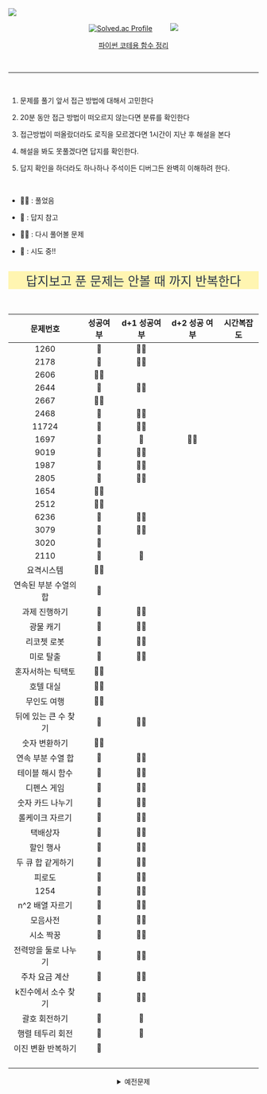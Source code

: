 <img src="https://capsule-render.vercel.app/api?type=waving&color=auto&height=200&section=header&text=PS&fontSize=90" />


<div align="center">

[![Solved.ac Profile](http://mazassumnida.wtf/api/v2/generate_badge?boj=gorchid)](https://solved.ac/gorchid/) 　　  <img src="http://mazandi.herokuapp.com/api?handle=gorchid&theme=dark"/>

<a href="https://pentagonal-sapphire-668.notion.site/a25aafd45adc42649f872322472c9511"> 파이썬 코테용 함수 정리 </a>

<br>
</div>

<hr>

<br>

1. 문제를 풀기 앞서 접근 방법에 대해서 고민한다

2. 20분 동안 접근 방법이 떠오르지 않는다면 분류를 확인한다

3. 접근방법이 떠올랐더라도 로직을 모르겠다면 1시간이 지난 후 해설을 본다

4. 해설을 봐도 못풀겠다면 답지를 확인한다.

5. 답지 확인을 하더라도 하나하나 주석이든 디버그든 완벽히 이해하려 한다.

<br>



-  🙆‍♂️ : 풀었음

-  🙆 : 답지 참고

-  🤦‍♂️ : 다시 풀어볼 문제

-  💩 : 시도 중!!

<br/>



<div align="center">


<div style="color:#2D3748; background-color: #fff5b1; font-size:25px">
답지보고 푼 문제는 안볼 때 까지 반복한다
</div> 

<br/>
<br/>

| 문제번호 | 성공여부 | d+1 성공여부 | d+2 성공 여부 | 시간복잡도 |
| :---: | :---: | :---: | :---: | :---: |
| 1260 | 🙆 | 🙆‍♂️ |  |  |
| 2178 | 🙆 | 🙆‍♂️ |  |  |
| 2606 | 🙆‍♂️ |  |  |  |
| 2644 | 🙆 | 🙆‍♂️ |  |  |
| 2667 | 🙆‍♂️ |  |  |  |
| 2468 | 🙆 | 🙆‍♂️ |  |  |
| 11724 | 🙆 | 🙆‍♂️ |  |  |
| 1697 | 🙆 | 🙆 | 🙆‍♂️ |  |
| 9019 | 🙆 | 🙆‍♂️ |  |  |
| 1987 | 🙆 | 🙆‍♂️ |  |  |
| 2805 | 🙆 | 🙆‍♂️ |  |  |
| 1654 | 🙆‍♂️ |  |  |  |
| 2512 | 🙆‍♂️ |  |  |  |
| 6236 | 🙆 | 🙆‍♂️ |  |  |
| 3079 | 🙆 | 🙆‍♂️ |  |  |
| 3020 | 🙅 |  |  |  |
| 2110 | 🙆 | 🙆 |  |  |
| 요격시스템 | 🙆‍♂️ |  |  |  |
| 연속된 부분 수열의 합 | 🙆 |  |  |  |
| 과제 진행하기 | 🙆 | 🙆‍♂️ |  |  |
| 광물 캐기 | 🙆 | 🙆‍♂️ |  |  |
| 리코쳇 로봇 | 🙆 | 🙆‍♂️ |  |  |
| 미로 탈출 | 🙆 | 🙆‍♂️ |  |  |
| 혼자서하는 틱택토 | 🙆‍♂️ |  |  |  |
| 호텔 대실 | 🙆‍♂️ |  |  |  |
| 무인도 여행 | 🙆‍♂️ |  |  |  |
| 뒤에 있는 큰 수 찾기 | 🙆 | 🙆‍♂️ |  |  |
| 숫자 변환하기 | 🙆‍♂️ |  |  |  |
| 연속 부분 수열 합 | 🙆 | 🙆‍♂️ |  |  |
| 테이블 해시 함수 | 🙆 | 🙆‍♂️ |  |  |
| 디펜스 게임 | 🙆 | 🙆‍♂️ |  |  |
| 숫자 카드 나누기 | 🙆 | 🙆‍♂️ |  |  |
| 롤케이크 자르기 | 🙆 | 🙆‍♂️ |  |  |
| 택배상자 | 🙆 | 🙆‍♂️ |  |  |
| 할인 행사 | 🙆 | 🙆‍♂️ |  |  |
| 두 큐 합 같게하기 | 🙆 | 🙆‍♂️ |  |  |
| 피로도 | 🙆 | 🙆‍♂️ |  |  |
| 1254| 🙆 | 🙆‍♂️ |  |  |
| n^2 배열 자르기 | 🙆 | 🙆‍♂️ |  |  |
| 모음사전 | 🙆 | 🙆‍♂️ |  |  |
| 시소 짝꿍 | 🙆 | 🙆‍♂️ |  |  |
| 전력망을 둘로 나누기 | 🙆 | 🙆‍♂️ |  |  |
| 주차 요금 계산 | 🙆 | 🙆‍♂️ |  |  |
| k진수에서 소수 찾기 | 🙆 | 🙆‍♂️ |  |  |
| 괄호 회전하기 | 🙆 | 🙆 |  |  |
| 행렬 테두리 회전 | 🙆 | 🙆 |  |  |
| 이진 변환 반복하기 | 🙆 |  |  |  |
|  |  |  |  |  |
|  |  |  |  |  |
|  |  |  |  |  |
|  |  |  |  |  |


<details>
<summary>예전문제</summary>

| 문제번호 | 성공여부 | d+1 성공여부 | d+2 성공 여부 | 시간복잡도 |
| :---: | :---: | :---: | :---: | :---: |
| Programmers |  |  |  |  |
| 달리기경주 | 🙆 | 🙆‍♂️ |  |  |
| 조건에 부합하는 중고거래 댓글 조회하기 (SQL) | 🙆‍♂️ |  |  |  |
| 바탕화면 정리 | 🙆‍♂️ |  |  |  |
| 덧칠하기 | 🙆‍♂️ |  |  |  |
| 대충 만든 자판 | 🙆‍♂️ |  |  |  |
| 카드 뭉치 | 🙆‍♂️ |  |  |  |
| 둘만의 암호 | ❌ | 🙆‍♂️ |  |  |
| 푸드 파이트 대회 | 🙆‍♂️ |  |  |  |
| 옹알이(2) | 🙆 |  |  |  |
| 콜라 문제 | 🙆‍♂️ |  |  |  |
|  |  |  |  |  |
|  |  |  |  |  |
| :---: | :---: | :---: | :---: | :---: |
| Dynamic Programming |  |  |  |  |
| 2748 | 🙆‍♂️ |  |  |  |
| 1463 | 🙆‍♂️ |  |  |  |
| 9095 | 🙆‍♂️ |  |  |  |
| 2579 | 🙆 | 🙆‍♂️ |  |  |
| 11726 (study) | 🙆‍♂️ | 🙆‍♂️ |  |  |
| 11722 | 🙆 | 🙆‍♂️ |  |  |
| 15486(study) | 🙆‍♂️ (🤦‍♂️) |  |  |  |
| 11066(study) | 💩 |  |  |  |
| 1520 | 🙆 | 🙆‍♂️(🤦‍♂️) |  |  |
| 11049(study) | 💩 |  |  |  |
| 9465 | 🙆 | 🙆‍♂️ |  |  |
|  | 🙆 |  |  |  |
|:---:|:---:|:---:|:---:|:---:|
| Sort |  |  |  |  |
| 2587 | 🙆‍♂️ |  |  |  |
| 2750 | 🙆‍♂️ |  |  |  |
| 25305 | 🙆‍♂️ |  |  |  |
| 2751 | 🙆‍♂️ |  |  | 퀵정렬로 다시 풀 것 |
| 10989 | 🙆 | 🙆‍♂️ |  |  |
| 2108 | 🙆‍♂️ |  |  |  |
| 1427 | 🙆‍♂️ |  |  |  |
| 11650 | 🙆‍♂️ |  |  |  |
| 11651 | 🙆‍♂️ |  |  |  |
| 1181 | 🙆‍♂️ |  |  |  |
| 10814 | 🙆‍♂️ |  |  |  |
| 18870 | 🙆 | 🙆 | 🙆‍♂️ |  |
| :---: | :---: | :---: | :---: | :---: |
| Binary Search |  |  |  |  |
| 1654(study) | 🙆‍♂️ |  |  |  |
| 2805(study) | 🙆‍♂️ |  |  |  |
| 1920(재귀), (반복) | 🙆 | 🙆‍♂️ |  | O(logn) |
| 10816 | 🙆 | 🙆 | 🙆‍♂️ |  |
| 2110 | 🙆 | 🙆 | 🙆‍♂️ |  |
| 1300 | 🙆 | 🙆 | 🙆‍♂️ |  |
| 12015 | 🙆 | 🙆‍♂️ |  |  |
| 2512 | 🙆‍♂️ |  |  |  |
| 3079 | 🙆 | 🙆‍♂️ |  |  |
| 6236 | 🙆 | 🙆 | 🙆 |  |
| 3020 | 💩 |  |  |  |
| 1939 | 🙆 | 🙆‍♂️(그래도 다시풀자) | 🙆‍♂️ |  |
| 7795(study) | 🙆 | 🙆‍♂️ |  |  |
| 1561 | 🙆 | 🙆 | 🙆‍♂️ |  |
| :---: | :---: | :---: | :---: | :---: |
| Math |  |  |  |  |
| 8393 | 🙆‍♂️ |  |  |  |
| 2609 | 🙆‍♂️ | 🙆‍♂️ |  |  |
| 11653 | 🙆 | 🙆‍♂️ | 🙆‍♂️ |  |
| 1978 | 🙆‍♂️ |  |  |  |
| 1929 (에라토스테네스) | 🙆 | 🙆‍♂️ | 🙆‍♂️ |  |
| 4948 | 🙆‍♂️  | 🙆‍♂️ | 🙆‍♂️ |  |
| 2407 | 🙆 | 🙆‍♂️ |  |  |
| 15649 (백트래킹) | 🙆 | 🙆‍♂️ | 🙆‍♂️ |  |
| 15650 (백트래킹) | 🙆 | 🙆‍♂️ |  |  |
| 9020 (에라토스테네스) | 🙆 | 🙆 | 🙆‍♂️ |  |
| 10974 (백트래킹) | 🙆‍♂️ |  |  |  |
| 6603 (백트래킹) 22/12/29, 23/01/07 | 🙆 | 🙆 | 🙆  |
| 1182 23/01/07 | 🙅‍♂️ | 🙆 | 🙆 |  |
| 6588 (에라토스테네스) 22/12/30 | 🙆 | 🙆 | 🙆‍♂️ |  |
| 17103 (에라토스테네스) 23/01/05 | 🙆‍♂️ |  |  |  |
| :---: | :---: | :---: | :---: | :---: |
| DataStructure |  |  |  |  |
| 10828 (스택) 23/01/30 | 🙆 | 🙆‍♂️ |  |  |
| 9012 (스택) 23/01/31 | 🙆 | 🙆 | 🙆‍♂️  |  |
| 10773 (스택) 23/01/31 | 🙆‍♂️ |  |  |  |
| 1935 (스택) 23/02/01 | 🙆‍♂️ |  |  |  |
| 1406 (LinkedList) 23/02/07 | 🙆 | 🙆‍♂️ |  |  |
| 1874 스택 23/02/02 | 🙆 | 🙆 | 🙆‍♂️ |  |
| 10799 스택 23/02/02 | 🙆 | 🙆‍♂️ |  |  |
| 2493 스택 23/02/03 | 🙆 | 🙆‍♂️ |  |  |
| 10845 큐 구현 23/02/03 | 🙆‍♂️ | 🙆‍♂️ |  |  |
| 18258 큐 구현 23/02/03 | 🙆‍♂️ | 🙆‍♂️ |  |  |
| 2164 큐 23/02/03 | 🙆‍♂️ | 🙆‍♂️ |  |  |
| 10866 덱 | 🙆‍♂️ |  |  |  |
| 1021 덱 | 🙆‍♂️ |🙆‍♂️|  |  |
| 1966 덱 | 🙆‍♂️ |  |  |  | 
| 11866 덱 | 🙆‍♂️ |  |  |  |
| 1927 힙 | 🙆‍♂️ |  |  |  |
| :---: | :---: | :---: | :---: | :---: |
| Greedy |  |  |  |  |
| 11399 (study) | 🙆‍♂️ (🤦‍♂️) | 🙆‍♂️ |  |  |
| 1931 (study) | 🙆‍♂️ (🤦‍♂️) | 🙆‍♂️ |  |  |
| 11047 | 🙆‍♂️ |  |  |  |
| 2875 | 🙆 | 🙆‍♂️ |  |  |
| 10610 | 🙆‍♂️ |  |  |  |
| 2217 | 🙆 | 🙆‍♂️ |  |  |
| 1541 | 🙆 | 🙆‍♂️ |  |  |
| 13458 | 🙆 | 🙆‍♂️ |  |  |
| 4796 | 🙆 | 🙆‍♂️ |  |  |
| 1946 | 🙆 | 🙆 | 🙆‍♂️ |  |
| 12845 | 🙆‍♂️ |  |  |  |
| 11000 | 🙆 | 🙆‍♂️ | 🙆‍♂️ |  |
| 1969 | 🙆 | 🙆‍♂️ |  |  |
| 13305 | 🙆 | 🙆‍♂️ |  | O(n) |
| 1744 | 🙆 | 🙆‍♂️ | 🙆 | O(nlogn) |
| 1049 | 🙆‍♂️ |  |  | O(n) |
| 5585 | 🙆‍♂️ |  |  | O(n) |
| 1911 | 🙆‍♂️ |  |  | O(nlogn) |
| 1543 | 🙆 | 🙆‍♂️ |  | O(n) |
| 1459 | 🙆‍♂️ |  |  | O(1) |
| 2012 | 🙆‍♂️ |  |  | O(n) |
| 2212 | 🙆‍♂️ |  |  | O(nlogn) |
| 13164 | 🙆‍♂️ |  |  | O(nlogn) |
| 12018 | 🙆‍♂️ |  |  | O(n^2logn) |
| 11501 | 🙆 |  |  |  |
| 2847 | 🙆‍♂️ |  |  |  |
| 1439 | 🙆 | 🙆‍♂️ |  |  |
| 2170 | 🙆 | 🙆‍♂️ |  |  |
|  |  |  |  |  |
| :---: | :---: | :---: | :---: | :---: |
| DFS/BFS |  |  |  |  |
| 1260(study) | 🙆 | 🙆 | 🙆‍♂️ | dfs,bfs 외울때까지 반복할 것 |
| 2178(study) | 🙆 | 🙆 | 🙆‍♂️ | dfs,bfs 이해를 못하면 외우기라도 하자 |
| 2667(dfs로도 풀어볼 것) | 🙆 | 🙆‍♂️ |  | O(n^3)인거같긴 한데;;;; |
| 2606(dfs로도 풀어볼 것) | 🙆‍♂️ |  |  |  |
| 2644 | 🙆 | 🙆‍♂️ |  | O(n) |
| 7576(study) | 🙆‍♂️ |  |  | O(n^3) |
| 2468 | 🙆 | 🙆‍♂️ |  |  |
| 10451 | 🙆 | 🙆‍♂️ |  |  |
| 11724 | 🙆‍♂️ |  |  |  |
| 1389 | 🙆‍♂️ |  |  |  |
| 7569(3차원 토마토) | 🙆 | 🙆‍♂️ |  |  |
| 1697 | 🙆 | 🙆‍♂️ |  |  |
| 5014 | 🙆‍♂️ |  |  |  |
| :---: | :---: | :---: | :---: | :---: |
|  |  |  |  |  |
|  |  |  |  |  |
|  |  |  |  |  |
|  |  |  |  |  |
| :---: | :---: | :---: | :---: | :---: |
| 해결중인 문제 |  |  |  |  |
| 1700 | 💩 |  |  |  |
|  |  |  |  |  |
| 2109 | 💩 |  |  |  |
| 10451 | 💩 |  |  |  |
| 16236 | 💩 |  |  |  |
|  |  |  |  |  |
|  |  |  |  |  |

</details>
</div>
